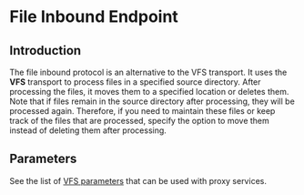 # File Inbound Endpoint
## Introduction

The file inbound protocol is an alternative to the VFS transport. It uses the <b>VFS</b> transport to process files in a specified source directory. After processing the files, it moves them to a specified location or deletes them. Note that if files remain in the source directory after processing, they will be processed again. Therefore, if you need to maintain these files or keep track of the files that are processed, specify the option to move them instead of deleting them after processing.

## Parameters

See the list of [VFS parameters]({{base_path}}/reference/synapse-properties/transport-parameters/vfs-transport-parameters) that can be used with proxy services.
